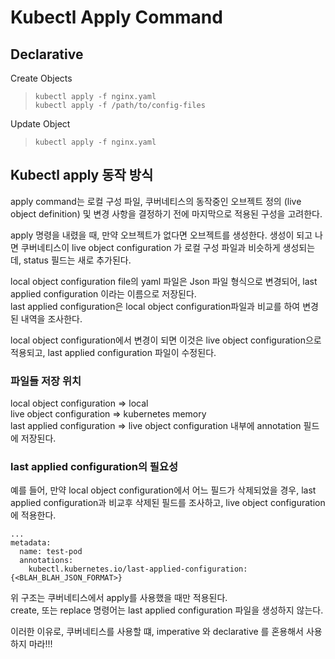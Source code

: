 # Kubectl Apply Command
## Declarative
Create Objects
> `kubectl apply -f nginx.yaml`  
> `kubectl apply -f /path/to/config-files`

Update Object
> `kubectl apply -f nginx.yaml`

## Kubectl apply 동작 방식
apply command는 로컬 구성 파일, 쿠버네티스의 동작중인 오브젝트 정의 (live object definition) 및 변경 사항을 결정하기 전에 마지막으로 적용된 구성을 고려한다.

apply 명령을 내렸을 때, 만약 오브젝트가 없다면 오브젝트를 생성한다. 생성이 되고 나면 쿠버네티스이 live object configuration 가 로컬 구성 파일과 비슷하게 생성되는데, status 필드는 새로 추가된다.  

local object configuration file의 yaml 파일은 Json 파일 형식으로 변경되어, last applied configuration 이라는 이름으로 저장된다.  
last applied configuration은 local object configuration파일과 비교를 하여 변경된 내역을 조사한다.

local object configuration에서 변경이 되면 이것은 live object configuration으로 적용되고, last applied configuration 파일이 수정된다.  

### 파일들 저장 위치
local object configuration => local    
live object configuration => kubernetes memory  
last applied configuration => live object configuration 내부에 annotation 필드에 저장된다.

### last applied configuration의 필요성
예를 들어, 만약 local object configuration에서 어느 필드가 삭제되었을 경우, last applied configuration과 비교후 삭제된 필드를 조사하고, live object configuration에 적용한다.

```
...
metadata:
  name: test-pod
  annotations:
    kubectl.kubernetes.io/last-applied-configuration: {<BLAH_BLAH_JSON_FORMAT>}
```

위 구조는 쿠버네티스에서 apply를 사용했을 때만 적용된다.  
create, 또는 replace 명령어는 last applied configuration 파일을 생성하지 않는다.
  
이러한 이유로, 쿠버네티스를 사용할 떄, imperative 와 declarative 를 혼용해서 사용하지 마라!!!
